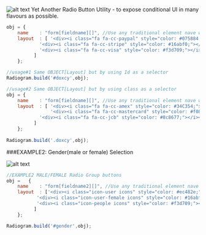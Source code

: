 ![alt text](http://s17.postimg.org/5m4ljet7j/logo_radiogram.png "Logo Title Text 1")
Yet Another Radio Button Utility - to expose conditional UI in many flavours as possible.

```javascript
obj = {
	name	: "form[fieldname][]", //Use any traditional element nave whether array or simple variable.
	layout	: [ '<div><i class="fa fa-cc-paypal" style="color: #075884;"></i><span></span></div>',
		    '<div><i class="fa fa-cc-stripe" style="color: #16abf0;"></i><span></span></div>',
		    '<div><i class="fa fa-cc-visa" style="color: #f3d709;"></i><span></span></div>'
		  ]
	};

//usage#1 Same OBJECT[Layout] but by using Id as a selector 
Radiogram.build('#doxcy',obj);

//usage#2 Same OBJECT[Layout] but by using class as a selector
obj = {
	name	: "form[fieldname][]", //Use any traditional element nave whether array or simple variable.
	layout	: [ '<div><i class="fa fa-cc-amex" style="color: #34C354;"></i><span></span></div>',
	            '<div><i class="fa fa-cc-mastercard" style="color: #f08216;"></i><span></span></div>',
		    '<div><i class="fa fa-cc-jcb" style="color: #8c8677;"></i><span></span></div>'
		  ]
	};
		
Radiogram.build('.doxcy',obj); 
```
###EXAMPLE2: Gender(male or female) Selection

![alt text](https://camo.githubusercontent.com/894509ba4f54751a8d60b229470c18053bcbf4bb/687474703a2f2f7777772e626573746164766963652e636f2e756b2f77702d636f6e74656e742f75706c6f6164732f323031322f30362f6d656e2d776f6d656e2d67656e6465722e6a7067 "Logo Title Text 1")

```javascript
//EXAMPLE2 MALE/FEMALE Radio Group buttons
obj =	{
	name	: "form[fieldname2][]", //Use any traditional element nave whether array or simple variable.
	layout	: ['<div><i class="icon-user icons" style="color: #ec482e;"></i><span>Male</span></div>',
		   '<div><i class="icon-user-female icons" style="color: #16abf0;"></i><span>Female</span></div>',
		   '<div><i class="icon-people icons" style="color: #f3d709;"></i><span>Others</span></div>'
		  ]
	};

Radiogram.build('#gender',obj);
```


